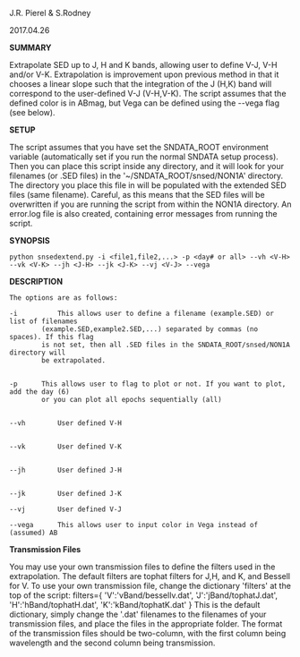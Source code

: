 J.R. Pierel & S.Rodney 

2017.04.26

__SUMMARY__

Extrapolate SED up to J, H and K bands, allowing user to define V-J, V-H and/or V-K. Extrapolation is improvement upon previous method in that
it chooses a linear slope such that the integration of the J (H,K) band will correspond to the user-defined V-J (V-H,V-K). The script assumes
that the defined color is in ABmag, but Vega can be defined using the --vega flag (see below).

__SETUP__

The script assumes that you have set the SNDATA_ROOT environment variable (automatically set if you
run the normal SNDATA setup process). Then you can place this script inside any directory, and it will
look for your filenames (or .SED files) in the '~/SNDATA_ROOT/snsed/NON1A' directory. The directory you
place this file in will be populated with the extended SED files (same filename). Careful, as this means
that the SED files will be overwritten if you are running the script from within the NON1A directory. An
error.log file is also created, containing error messages from running the script.
	
__SYNOPSIS__

	
	python snsedextend.py -i <file1,file2,...> -p <day# or all> --vh <V-H> --vk <V-K> --jh <J-H> --jk <J-K> --vj <V-J> --vega
	

__DESCRIPTION__

	The options are as follows:

	-i  	    This allows user to define a filename (example.SED) or list of filenames
		    (example.SED,example2.SED,...) separated by commas (no spaces). If this flag
		    is not set, then all .SED files in the SNDATA_ROOT/snsed/NON1A directory will
		    be extrapolated.


	-p	    This allows user to flag to plot or not. If you want to plot, add the day (6)
		    or you can plot all epochs sequentially (all)


	--vh	    User defined V-H


	--vk	    User defined V-K


	--jh	    User defined J-H


	--jk	    User defined J-K

	--vj	    User defined V-J

	--vega	    This allows user to input color in Vega instead of (assumed) AB


__Transmission Files__

You may use your own transmission files to define the filters used in the extrapolation. The default filters are tophat filters for J,H, and K, and Bessell for V.
To use your own transmission file, change the dictionary 'filters' at the top of the script:
       filters={
		'V':'vBand/bessellv.dat',
    		'J':'jBand/tophatJ.dat',
    		'H':'hBand/tophatH.dat',
    		'K':'kBand/tophatK.dat'
	}
This is the default dictionary, simply change the '.dat' filenames to the filenames of your transmission files, and place the files in the appropriate folder. The
format of the transmission files should be two-column, with the first column being wavelength and the second column being transmission.